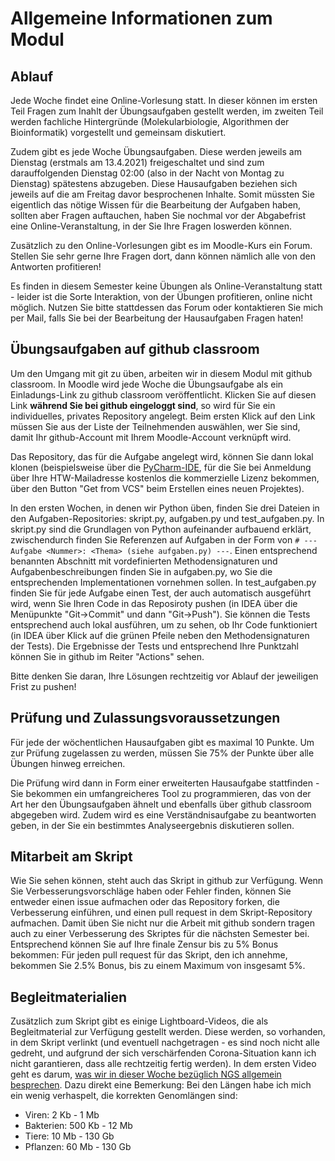 # Allgemeine Informationen zum Modul

## Ablauf

Jede Woche findet eine Online-Vorlesung statt. In dieser können im ersten Teil Fragen zum Inahlt der Übungsaufgaben gestellt werden, im zweiten Teil werden fachliche Hintergründe (Molekularbiologie, Algorithmen der Bioinformatik) vorgestellt und gemeinsam diskutiert.

Zudem gibt es jede Woche Übungsaufgaben. Diese werden jeweils am Dienstag (erstmals am 13.4.2021) freigeschaltet und sind zum darauffolgenden Dienstag 02:00 (also in der Nacht von Montag zu Dienstag) spätestens abzugeben. Diese Hausaufgaben beziehen sich jeweils auf die am Freitag davor besprochenen Inhalte. Somit müssten Sie eigentlich das nötige Wissen für die Bearbeitung der Aufgaben haben, sollten aber Fragen auftauchen, haben Sie nochmal vor der Abgabefrist eine Online-Veranstaltung, in der Sie Ihre Fragen loswerden können.

Zusätzlich zu den Online-Vorlesungen gibt es im Moodle-Kurs ein Forum. Stellen Sie sehr gerne Ihre Fragen dort, dann können nämlich alle von den Antworten profitieren!

Es finden in diesem Semester keine Übungen als Online-Veranstaltung statt - leider ist die Sorte Interaktion, von der Übungen profitieren, online nicht möglich. Nutzen Sie bitte stattdessen das Forum oder kontaktieren Sie mich per Mail, falls Sie bei der Bearbeitung der Hausaufgaben Fragen haten!

## Übungsaufgaben auf github classroom

Um den Umgang mit git zu üben, arbeiten wir in diesem Modul mit github classroom. In Moodle wird jede Woche die Übungsaufgabe als ein Einladungs-Link zu github classroom veröffentlicht. Klicken Sie auf diesen Link **während Sie bei github eingeloggt sind**, so wird für Sie ein individuelles, privates Repository angelegt. Beim ersten Klick auf den Link müssen Sie aus der Liste der Teilnehmenden auswählen, wer Sie sind, damit Ihr github-Account mit Ihrem Moodle-Account verknüpft wird. 

Das Repository, das für die Aufgabe angelegt wird, können Sie dann lokal klonen (beispielsweise über die [PyCharm-IDE](https://www.jetbrains.com/pycharm/), für die Sie bei Anmeldung über Ihre HTW-Mailadresse kostenlos die kommerzielle Lizenz bekommen, über den Button "Get from VCS" beim Erstellen eines neuen Projektes).

In den ersten Wochen, in denen wir Python üben, finden Sie drei Dateien in den Aufgaben-Repositories: skript.py, aufgaben.py und test_aufgaben.py. In skript.py sind die Grundlagen von Python aufeinander aufbauend erklärt, zwischendurch finden Sie Referenzen auf Aufgaben in der Form von ```# --- Aufgabe <Nummer>: <Thema> (siehe aufgaben.py) ---```. Einen entsprechend benannten Abschnitt mit vordefinierten Methodensignaturen und Aufgabenbeschreibungen finden Sie in aufgaben.py, wo Sie die entsprechenden Implementationen vornehmen sollen. In test_aufgaben.py finden Sie für jede Aufgabe einen Test, der auch automatisch ausgeführt wird, wenn Sie Ihren Code in das Reposiroty pushen (in IDEA über die Menüpunkte "Git->Commit" und dann "Git->Push"). Sie können die Tests entsprechend auch lokal ausführen, um zu sehen, ob Ihr Code funktioniert (in IDEA über Klick auf die grünen Pfeile neben den Methodensignaturen der Tests). Die Ergebnisse der Tests und entsprechend Ihre Punktzahl können Sie in github im Reiter "Actions" sehen.

Bitte denken Sie daran, Ihre Lösungen rechtzeitig vor Ablauf der jeweiligen Frist zu pushen!

## Prüfung und Zulassungsvoraussetzungen

Für jede der wöchentlichen Hausaufgaben gibt es maximal 10 Punkte. Um zur Prüfung zugelassen zu werden, müssen Sie 75% der Punkte über alle Übungen hinweg erreichen. 

Die Prüfung wird dann in Form einer erweiterten Hausaufgabe stattfinden - Sie bekommen ein umfangreicheres Tool zu programmieren, das von der Art her den Übungsaufgaben ähnelt und ebenfalls über github classroom abgegeben wird. Zudem wird es eine Verständnisaufgabe zu beantworten geben, in der Sie ein bestimmtes Analyseergebnis diskutieren sollen.

## Mitarbeit am Skript

Wie Sie sehen können, steht auch das Skript in github zur Verfügung. Wenn Sie Verbesserungsvorschläge haben oder Fehler finden, können Sie entweder einen issue aufmachen oder das Repository forken, die Verbesserung einführen, und einen pull request in dem Skript-Repository aufmachen. Damit üben Sie nicht nur die Arbeit mit github sondern tragen auch zu einer Verbesserung des Skriptes für die nächsten Semester bei. Entsprechend können Sie auf Ihre finale Zensur bis zu 5% Bonus bekommen: Für jeden pull request für das Skript, den ich annehme, bekommen Sie 2.5% Bonus, bis zu einem Maximum von insgesamt 5%.

## Begleitmaterialien

Zusätzlich zum Skript gibt es einige Lightboard-Videos, die als Begleitmaterial zur Verfügung gestellt werden. Diese werden, so vorhanden, in dem Skript verlinkt (und eventuell nachgetragen - es sind noch nicht alle gedreht, und aufgrund der sich verschärfenden Corona-Situation kann ich nicht garantieren, dass alle rechtzeitig fertig werden). In dem ersten Video geht es darum, [was wir in dieser Woche bezüglich NGS allgemein besprechen](https://mediathek.htw-berlin.de/video/Next-Generation-DNA-Sequencing/09488d7886091c17fc9c259cca9ea534). Dazu direkt eine Bemerkung: Bei den Längen habe ich mich ein wenig verhaspelt, die korrekten Genomlängen sind:

 * Viren: 2 Kb - 1 Mb
 * Bakterien: 500 Kb - 12 Mb
 * Tiere: 10 Mb - 130 Gb
 * Pflanzen: 60 Mb - 130 Gb


